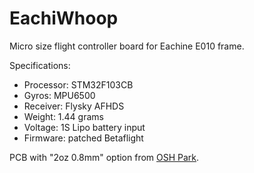 # EachiWhoop

Micro size flight controller board for Eachine E010 frame.

Specifications:
- Processor: STM32F103CB
- Gyros: MPU6500
- Receiver: Flysky AFHDS
- Weight: 1.44 grams
- Voltage: 1S Lipo battery input
- Firmware: patched Betaflight

PCB with "2oz 0.8mm" option from [OSH Park](https://oshpark.com/shared_projects/ENvuyO6S).
